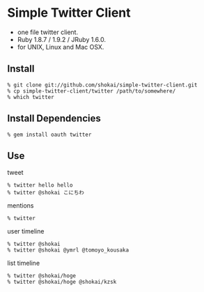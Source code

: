 Simple Twitter Client
=====================
* one file twitter client.
* Ruby 1.8.7 / 1.9.2 / JRuby 1.6.0.
* for UNIX, Linux and Mac OSX.


Install
-------

    % git clone git://github.com/shokai/simple-twitter-client.git
    % cp simple-twitter-client/twitter /path/to/somewhere/
    % which twitter


Install Dependencies
--------------------

    % gem install oauth twitter


Use
---

tweet

    % twitter hello hello
    % twitter @shokai こにちわ


mentions

    % twitter


user timeline

    % twitter @shokai
    % twitter @shokai @ymrl @tomoyo_kousaka


list timeline

    % twitter @shokai/hoge
    % twitter @shokai/hoge @shokai/kzsk
